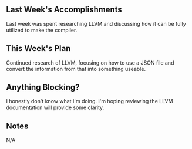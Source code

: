 ## Last Week's Accomplishments

Last week was spent researching LLVM and discussing how it can be fully utilized to make the compiler.

## This Week's Plan

Continued research of LLVM, focusing on how to use a JSON file and convert the information from that into something useable.

## Anything Blocking?

I honestly don't know what I'm doing. I'm hoping reviewing the LLVM documentation will provide some clarity.

## Notes

N/A
